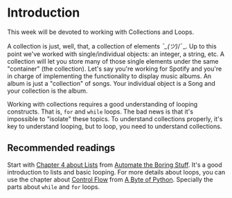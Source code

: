 # Introduction

This week will be devoted to working with Collections and Loops.

A collection is just, well, that, a collection of elements _¯\_(ツ)_/¯_. Up to this point we've worked with single/individual objects: an integer, a string, etc. A collection will let you store many of those single elements under the same "container" (the collection). Let's say you're working for Spotify and you're in charge of implementing the functionality to display music albums. An album is just a "collection" of songs. Your individual object is a Song and your collection is the album.

Working with collections requires a good understanding of looping constructs. That is, `for` and `while` loops. The bad news is that it's impossible to "isolate" these topics. To understand collections properly, it's key to understand looping, but to loop, you need to understand collections.

## Recommended readings

Start with [Chapter 4 about Lists](https://automatetheboringstuff.com/chapter4/) from [Automate the Boring Stuff](https://automatetheboringstuff.com/). It's a good introduction to lists and basic looping. For more details about loops, you can use the chapter about [Control Flow](https://python.swaroopch.com/control_flow.html) from [A Byte of Python](https://python.swaroopch.com/). Specially the parts about `while` and `for` loops.
